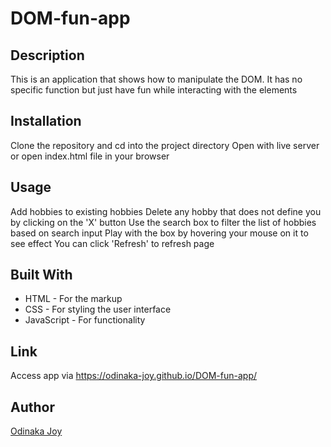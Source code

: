 # DOM-fun-app

## Description
This is an application that shows how to manipulate the DOM. It has no specific function but just have fun while interacting with the elements

## Installation
Clone the repository and cd into the project directory
Open with live server or open index.html file in your browser

## Usage
Add hobbies to existing hobbies
Delete any hobby that does not define you by clicking on the 'X' button
Use the search box to filter the list of hobbies based on search input
Play with the box by hovering your mouse on it to see effect
You can click 'Refresh' to refresh page

## Built With
* HTML - For the markup
* CSS - For styling the user interface
* JavaScript - For functionality

## Link
Access app via https://odinaka-joy.github.io/DOM-fun-app/

## Author
[Odinaka Joy](https://odinakajoy.com)
